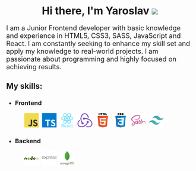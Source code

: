 <h1 align="center">
  Hi there, I'm Yaroslav
  <img src="https://github.com/blackcater/blackcater/raw/main/images/Hi.gif" height="32" />
</h1>
<p style="font-size: 18px">
  I am a Junior Frontend developer with basic knowledge and experience in HTML5, CSS3, SASS,
  JavaScript and React. I am constantly seeking to enhance my skill set and apply my knowledge to
  real-world projects. I am passionate about programming and highly focused on achieving results.
</p>
<h2 class="section-title">My skills:</h2>
<ul class="skills-list">
  <li class="skills-list__item">
    <h3 class="tech-stack-title">Frontend</h3>
    <ul style="display: flex; align-items: center; gap: 8px; list-style: none;">
      <li class="tech-stack-list__item">
        <img
          src="https://raw.githubusercontent.com/teamedwardforever/Readme-Generator/71f25dd8b98329b168142a6b782a107b75eab178/svg/Skills/Languages/javascript-original.svg"
          alt="Javascript"
          width="40"
          height="40"
        />
      </li>
      <li class="tech-stack-list__item">
        <img
          src="https://raw.githubusercontent.com/teamedwardforever/Readme-Generator/71f25dd8b98329b168142a6b782a107b75eab178/svg/Skills/Languages/typescript-original.svg"
          alt="Typescript"
          width="40"
          height="40"
        />
      </li>
      <li class="tech-stack-list__item">
        <img
          src="https://raw.githubusercontent.com/teamedwardforever/Readme-Generator/71f25dd8b98329b168142a6b782a107b75eab178/svg/Skills/Frontend/react-original-wordmark.svg"
          alt="React"
          width="40"
          height="40"
        />
      </li>
      <li class="tech-stack-list__item">
        <img
          src="https://raw.githubusercontent.com/teamedwardforever/Readme-Generator/71f25dd8b98329b168142a6b782a107b75eab178/svg/Skills/Frontend/redux-original.svg"
          alt="Redux"
          width="40"
          height="40"
        />
      </li>
      <li class="tech-stack-list__item">
        <img
          src="https://raw.githubusercontent.com/teamedwardforever/Readme-Generator/71f25dd8b98329b168142a6b782a107b75eab178/svg/Skills/Frontend/html5-original-wordmark.svg"
          alt="HTML"
          width="40"
          height="40"
        />
      </li>
      <li class="tech-stack-list__item">
        <img
          src="https://raw.githubusercontent.com/teamedwardforever/Readme-Generator/71f25dd8b98329b168142a6b782a107b75eab178/svg/Skills/Frontend/css3-original-wordmark.svg"
          alt="Css"
          width="40"
          height="40"
        />
      </li>
      <li class="tech-stack-list__item">
        <img
          src="https://raw.githubusercontent.com/teamedwardforever/Readme-Generator/71f25dd8b98329b168142a6b782a107b75eab178/svg/Skills/Frontend/sass-original.svg"
          alt="Sass"
          width="40"
          height="40"
        />
      </li>
      <li class="tech-stack-list__item">
        <img
          src="https://raw.githubusercontent.com/teamedwardforever/Readme-Generator/71f25dd8b98329b168142a6b782a107b75eab178/svg/Skills/Frontend/tailwindcss-icon.svg"
          alt="Tailwindcss"
          width="40"
          height="40"
        />
      </li>
    </ul>
  </li>
  <li class="skills-list__item">
    <h3 class="tech-stack-title">Backend</h3>
    <ul style="display: flex; align-items: center; gap: 8px; list-style: none;">
      <li class="tech-stack-list__item">
        <img
          src="https://raw.githubusercontent.com/teamedwardforever/Readme-Generator/71f25dd8b98329b168142a6b782a107b75eab178/svg/Skills/Backend/nodejs-original-wordmark.svg"
          alt="NodeJs"
          width="40"
          height="40"
        />
      </li>
      <li class="tech-stack-list__item">
        <img
          src="https://raw.githubusercontent.com/teamedwardforever/Readme-Generator/71f25dd8b98329b168142a6b782a107b75eab178/svg/Skills/Backend/express-original-wordmark.svg"
          alt="Express"
          width="40"
          height="40"
        />
      </li>
      <li class="tech-stack-list__item">
        <img
          src="https://raw.githubusercontent.com/teamedwardforever/Readme-Generator/71f25dd8b98329b168142a6b782a107b75eab178/svg/Skills/Database/mongodb-original-wordmark.svg"
          alt="Mongodb"
          width="40"
          height="40"
        />
      </li>
    </ul>
  </li>
</ul>
